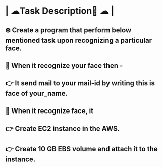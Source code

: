 # | ☁Task Description📄 ☁ |

 ## ❄️ Create a program that perform below mentioned task upon recognizing a particular face.

## 📌 When it recognize your face then -
## 👉 It send mail to your mail-id by writing this is face of your_name.

## 📌 When it recognize face, it
## 👉 Create EC2 instance in the AWS.
## 👉 Create 10 GB EBS volume and attach it to the instance.
